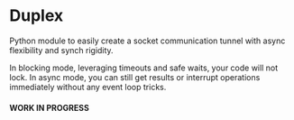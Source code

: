 # Duplex
Python module to easily create a socket communication tunnel with async flexibility and synch rigidity.

In blocking mode, leveraging timeouts and safe waits, your code will not lock.
In async mode, you can still get results or interrupt operations immediately without any event loop tricks.

#### WORK IN PROGRESS

